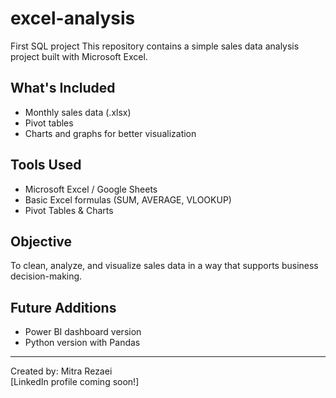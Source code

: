 # excel-analysis
First SQL project 
This repository contains a simple sales data analysis project built with Microsoft Excel.

## What's Included
- Monthly sales data (.xlsx)
- Pivot tables
- Charts and graphs for better visualization

## Tools Used
- Microsoft Excel / Google Sheets
- Basic Excel formulas (SUM, AVERAGE, VLOOKUP)
- Pivot Tables & Charts

## Objective
To clean, analyze, and visualize sales data in a way that supports business decision-making.

## Future Additions
- Power BI dashboard version
- Python version with Pandas

---
 Created by: Mitra Rezaei  
 [LinkedIn profile coming soon!]
